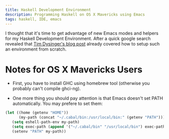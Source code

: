 ```yaml
---
title: Haskell Development Environment
description: Programming Haskell on OS X Mavericks using Emacs
tags: haskell, IDE, emacs
---
```


I thought that it's time to get advantage of new Emacs modes and
helpers for my Haskell Development Environment. After a quick google
search revealed that [Tim Dysinger's blog post] already covered how to setup
such an environment from scratch.

[Tim Dysinger's blog post]: http://tim.dysinger.net/posts/2014-02-18-haskell-with-emacs.html

# Notes for OS X Mavericks Users

- First, you have to install GHC using homebrew tool (otherwise you
  probably can't compile ghci-ng).

- One more thing you should pay attention is that Emacs doesn't set
  PATH automatically. You may prefere to set them:

``` commonlisp
(let ((home (getenv "HOME"))
      (my-path (concat "~/.cabal/bin:/usr/local/bin:" (getenv "PATH"))))
   (setq eshell-path-env my-path)
   (setq exec-path (append '("~/.cabal/bin" "/usr/local/bin") exec-path))
   (setenv "PATH" my-path))
```
